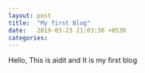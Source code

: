```yaml
---
layout: post
title:  "My first Blog"
date:   2019-03-23 21:03:36 +0530
categories:
---
```


Hello, This is aidit and It is my first blog
